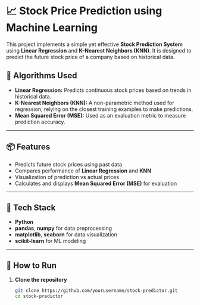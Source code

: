 # 📈 Stock Price Prediction using Machine Learning

This project implements a simple yet effective **Stock Prediction System** using **Linear Regression** and **K-Nearest Neighbors (KNN)**. It is designed to predict the future stock price of a company based on historical data.

## 🧠 Algorithms Used

- **Linear Regression:** Predicts continuous stock prices based on trends in historical data.
- **K-Nearest Neighbors (KNN):** A non-parametric method used for regression, relying on the closest training examples to make predictions.
- **Mean Squared Error (MSE):** Used as an evaluation metric to measure prediction accuracy.

---

## 📦 Features

- Predicts future stock prices using past data
- Compares performance of **Linear Regression** and **KNN**
- Visualization of prediction vs actual prices
- Calculates and displays **Mean Squared Error (MSE)** for evaluation

---

## 🔧 Tech Stack

- **Python**
- **pandas**, **numpy** for data preprocessing
- **matplotlib**, **seaborn** for data visualization
- **scikit-learn** for ML modeling

---

## 🚀 How to Run

1. **Clone the repository**
   ```bash
   git clone https://github.com/yourusername/stock-predictor.git
   cd stock-predictor
